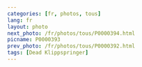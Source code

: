 ```yaml
---
categories: [fr, photos, tous]
lang: fr
layout: photo
next_photo: /fr/photos/tous/P0000394.html
picname: P0000393
prev_photo: /fr/photos/tous/P0000392.html
tags: [Dead Klippspringer]
---
```

